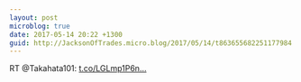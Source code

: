 ```yaml
---
layout: post
microblog: true
date: 2017-05-14 20:22 +1300
guid: http://JacksonOfTrades.micro.blog/2017/05/14/t863655682251177984.html
---
```

RT @Takahata101: [t.co/LGLmp1P6n...](https://t.co/LGLmp1P6nI)
